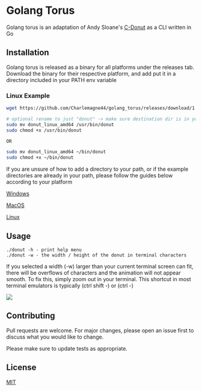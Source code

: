 # Golang Torus

Golang torus is an adaptation of Andy Sloane's [C-Donut](https://www.a1k0n.net/2011/07/20/donut-math.html) as a CLI written in Go

## Installation

Golang torus is released as a binary for all platforms under the releases tab. Download the binary for their respective platform, and add put it in a directory included in your PATH env variable

### Linux Example

```bash
wget https://github.com/Charlemagne44/golang_torus/releases/download/1.0/donut_linux_amd64

# optional rename to just "donut" -> make sure destination dir is in your PATH
sudo mv donut_linux_amd64 /usr/bin/donut
sudo chmod +x /usr/bin/donut

OR

sudo mv donut_linux_amd64 ~/bin/donut
sudo chmod +x ~/bin/donut

```

If you are unsure of how to add a directory to your path, or if the example directories are already in your path, please follow the guides below according to your platform

[Windows](https://www.autodesk.com/support/technical/article/caas/sfdcarticles/sfdcarticles/Adding-folder-path-to-Windows-PATH-environment-variable.html)

[MacOS](https://www.cyberciti.biz/faq/appleosx-bash-unix-change-set-path-environment-variable/)

[Linux](https://phoenixnap.com/kb/linux-add-to-path)

## Usage

```
./donut -h - print help menu
./donut -w - the width / height of the donut in terminal characters
```

If you selected a width (-w) larger than your current terminal screen can fit, there will be overflows of characters and the animation will not appear smooth. To fix this, simply zoom out in your terminal. This shortcut in most terminal emulators is typically (ctrl shift -) or (ctrl -)

![](https://media.giphy.com/media/ycobgCQ3yMn4eJ949Q/giphy.gif)

## Contributing

Pull requests are welcome. For major changes, please open an issue first
to discuss what you would like to change.

Please make sure to update tests as appropriate.

## License

[MIT](https://choosealicense.com/licenses/mit/)
